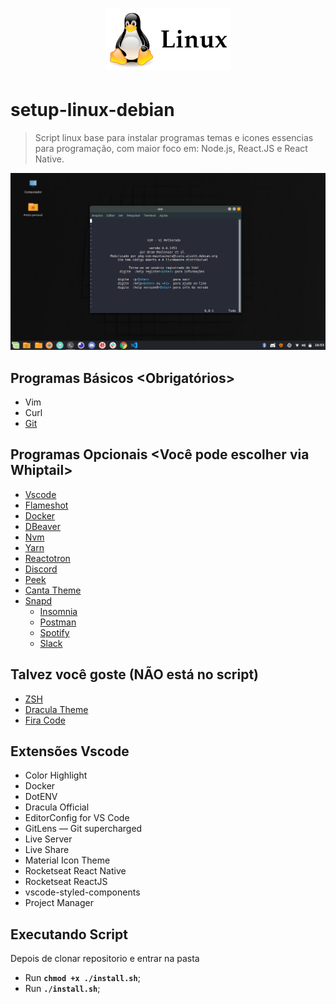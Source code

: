 
<h1 align="center">
  <img alt="Logo" title="Logo " src="img/linux.png" width="200px" />
</h1>

# setup-linux-debian
> Script linux base para instalar programas temas e icones essencias para programação, com maior foco em: Node.js, React.JS e React Native.

![Setup Linux](img/setup.png)

 ## Programas Básicos <Obrigatórios>

 <ul>
  <li>Vim</li>
  <li>Curl</li>
  <li> <a href="https://git-scm.com/download/linux"> Git </a></li>
 </ul>

 ## Programas Opcionais <Você pode escolher via Whiptail>

<ul>
    <li> <a href="https://code.visualstudio.com/"> Vscode </a></li>
    <li> <a href="https://flameshot.js.org/#/">Flameshot</a></li>
    <li> <a href="https://www.docker.com/get-started"> Docker </a> </li>
    <li> <a href="https://dbeaver.io/">DBeaver</a></li>
    <li> <a href="https://github.com/nvm-sh/nvm"> Nvm </a></li>
    <li> <a href="https://yarnpkg.com/en/docs/getting-started">Yarn</a> </li>
    <li> <a href="https://github.com/infinitered/reactotron">Reactotron</a> </li>
    <li> <a href="https://discordapp.com/">Discord</a> </li>
    <li> <a href="https://github.com/phw/peek">Peek</a> </li>
    <li> <a href="https://github.com/vinceliuice/Canta-theme/">Canta Theme </a> </li>
    <li><a href="https://snapcraft.io/store"> Snapd </a>
      <ul>    
      <li> <a href="https://support.insomnia.rest/article/23-installation#ubuntu">Insomnia</a> </li>    
      <li> <a href="https://postman.com">Postman</a> </li>    
      <li> <a href="https://www.spotify.com/br/download/linux/"> Spotify </a> </li>    
      <li> <a href="https://slack.com/intl/pt-br/downloads/linux"> Slack </a> </li>    
    </ul>
    </li>
</ul>

 ## Talvez você goste (NÃO está no script)
<ul>
  <li><a href="https://blog.rocketseat.com.br/terminal-com-oh-my-zsh-spaceship-dracula-e-mais/">ZSH</a></li>
  <li><a href="https://draculatheme.com/">Dracula Theme</a></li>
  <li><a href="https://github.com/tonsky/FiraCode">Fira Code</a></li>
</ul>



## Extensões Vscode 
<ul>
  <li>Color Highlight</li>
  <li>Docker</li>
  <li>DotENV</li>
  <li>Dracula Official</li>
  <li>EditorConfig for VS Code</li>
  <li>GitLens — Git supercharged</li>
  <li>Live Server</li>
  <li>Live Share</li>
  <li>Material Icon Theme</li>
  <li>Rocketseat React Native</li>
  <li>Rocketseat ReactJS</li>
  <li>vscode-styled-components</li>
  <li>Project Manager</li>
</ul>


## Executando Script

Depois de clonar repositorio e entrar na pasta

- Run **`chmod +x ./install.sh`**;
- Run **`./install.sh`**;
